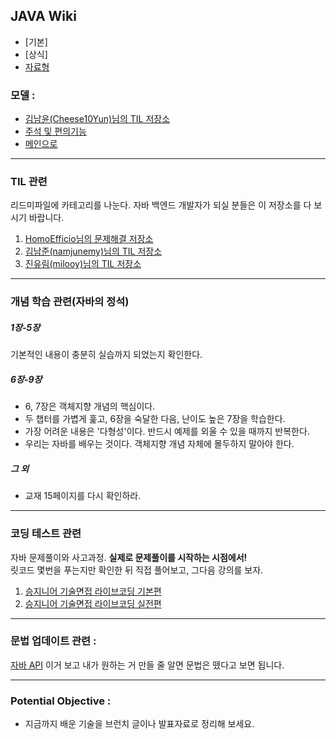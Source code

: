 ## JAVA Wiki
- [기본]
- [상식]
- [자료형](https://github.com/AtomicLiquors/Java_Wiki_Chb/tree/main/n.%EC%9E%90%EB%A3%8C%ED%98%95)



### 모델 :
- [김남윤(Cheese10Yun)님의 TIL 저장소](https://github.com/cheese10yun/TIL)
- [주석 및 편의기능](https://github.com/AtomicLiquors/Java_Wiki_Chb/blob/main/0.%EC%A3%BC%EC%84%9D_%EB%B0%8F_%ED%8E%B8%EC%9D%98%EA%B8%B0%EB%8A%A5/eclipse.md)
- [메인으로](https://github.com/AtomicLiquors/Java_Wiki_Chb/blob/main/Readme.md)

   


___

### TIL 관련

리드미파일에 카테고리를 나눈다.
자바 백엔드 개발자가 되실 분들은 이 저장소를 다 보시기 바랍니다.

1. [HomoEfficio님의 문제해결 저장소](https://github.com/HomoEfficio/dev-tips)
2. [김남준(namjunemy)님의 TIL 저장소](https://github.com/namjunemy/TIL)
3. [진유림(milooy)님의 TIL 저장소](http://milooy.github.io/TIL/)

___

### 개념 학습 관련(자바의 정석)

##### 1장-5장  
기본적인 내용이 충분히 실습까지 되었는지 확인한다.

##### 6장-9장  
- 6, 7장은 객체지향 개념의 핵심이다. 
- 두 챕터를 가볍게 훑고, 6장을 숙달한 다음, 난이도 높은 7장을 학습한다. 
- 가장 어려운 내용은 '다형성'이다. 반드시 예제를 외울 수 있을 때까지 반복한다.  
- 우리는 자바를 배우는 것이다. 객체지향 개념 자체에 몰두하지 말아야 한다.  

##### 그 외  
- 교재 15페이지를 다시 확인하라.

___

### 코딩 테스트 관련  

자바 문제풀이와 사고과정.
**실제로 문제풀이를 시작하는 시점에서!**  
릿코드 몇번을 푸는지만 확인한 뒤 직접 풀어보고,
그다음 강의를 보자.

1. [승지니어 기술면접 라이브코딩 기본편](https://www.youtube.com/watch?v=Bt11jaoqt_Y&list=PL2mzT_U4XxDm7p6g1o3KeQMsyRLfzSaVW)
2. [승지니어 기술면접 라이브코딩 실전편](https://www.youtube.com/watch?v=go8y4-vVg3Y&list=PL2mzT_U4XxDl8PP-jMk4rt6BPzBtS__pQ)

___

### 문법 업데이트 관련 :  
[자바 API](https://docs.oracle.com/en/java/javase/11/docs/api)
이거 보고 내가 원하는 거 만들 줄 알면 문법은 뗐다고 보면 됩니다.
&nbsp;
___

    
### Potential Objective :

- 지금까지 배운 기술을 브런치 글이나 발표자료로 정리해 보세요.
